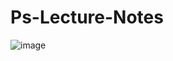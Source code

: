 # Ps-Lecture-Notes

![image](https://user-images.githubusercontent.com/5441882/138215605-630c04d7-4369-4ff9-8c56-f23c3a101d4f.png)
